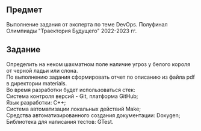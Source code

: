 ## Предмет

Выполнение задания от эксперта по теме DevOps. Полуфинал Олимпиады "Траектория Будущего" 2022-2023 гг.

## Задание

Определить на неком шахматном поле наличие угроз у белого короля от черной ладьи или слона. \
По выполнению задания сформировать отчет по описанию из файла pdf в директории materials. \
Во время разработки будет использоваться стек: \
Система контроля версий - Git, платформа GitHub; \
Язык разработки: C++; \
Система автоматизации локальных действий Make; \
Средства автоматизированного создания документации: Doxygen; \
Библиотека для написания тестов: GTest.
